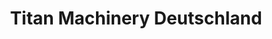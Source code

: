 ---
title: "Titan Machinery Deutschland"
url: /burkau/titan-machinery-deutschland-saeuritzer-strasse-west/
shop: Landwirtschaftlich
---